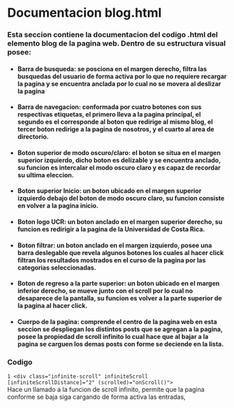 # Documentacion blog.html

### Esta seccion contiene la documentacion del codigo .html del elemento blog de la pagina web. Dentro de su estructura visual posee: 
* #### Barra de busqueda: se posciona en el margen derecho, filtra las busquedas del usuario de forma activa por lo que no requiere recargar la pagina y se encuentra anclada por lo cual no se movera al deslizar la pagina
* #### Barra de navegacion: conformada por cuatro botones con sus respectivas etiquetas, el primero lleva a la pagina principal, el segundo es el corresponde al boton que redirige al mismo blog, el tercer boton redirige a la pagina de nosotros, y el cuarto al area de directorio.
* #### Boton superior de modo oscuro/claro: el boton se situa en el margen superior izquierdo, dicho boton es delizable y se encuentra anclado, su funcion es intercalar el modo oscuro claro y es capaz de recordar su ultima eleccion.
* #### Boton superior Inicio: un boton ubicado en el margen superior izquierdo debajo del boton de modo oscuro claro, su funcion consiste en volver a la pagina inicio.
* #### Boton logo UCR: un boton anclado en el margen superior derecho, su funcion es redirigir a la pagina de la Universidad de Costa Rica.
* #### Boton filtrar: un boton anclado en el margen izquierdo, posee una barra deslegable que revela algunos botones los cuales al hacer click filtran los resultados mostrados en el curso de la pagina por las categorias seleccionadas.
* #### Boton de regreso a la parte superior: un boton ubicado en el margen inferior derecho, se mueve junto con el scroll por lo cual no desaparece de la pantalla, su funcion es volver a la parte superior de la pagina al hacer click.
* #### Cuerpo de la pagina: comprende el centro de la pagina web en esta seccion se despliegan los distintos posts que se agregan a la pagina, posee la propiedad de scroll infinito lo cual hace que al bajar a la pagina se carguen los demas posts con forme se deciende en la lista.


### Codigo

```1 <div class="infinite-scroll" infiniteScroll [infiniteScrollDistance]="2" (scrolled)="onScroll()"> ``` <br/>
Hace un llamado a la funcion de scroll infinito, permite que la pagina conforme se baja siga cargando de forma activa las entradas, 
